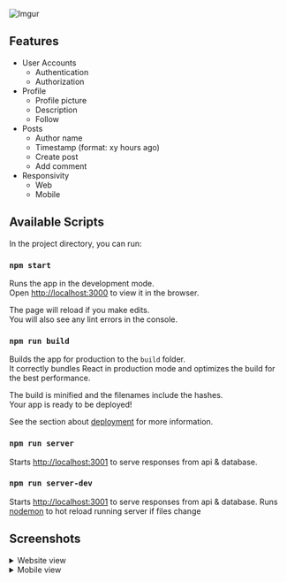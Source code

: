 ![Imgur](https://imgur.com/EGHBU8W.png)

## Features
* User Accounts
  * Authentication
  * Authorization
* Profile
  * Profile picture
  * Description
  * Follow 
* Posts
  * Author name
  * Timestamp (format: xy hours ago)
  * Create post
  * Add comment
* Responsivity
  * Web
  * Mobile

## Available Scripts

In the project directory, you can run:

### `npm start`

Runs the app in the development mode.\
Open [http://localhost:3000](http://localhost:3000) to view it in the browser.

The page will reload if you make edits.\
You will also see any lint errors in the console.

### `npm run build`

Builds the app for production to the `build` folder.\
It correctly bundles React in production mode and optimizes the build for the best performance.

The build is minified and the filenames include the hashes.\
Your app is ready to be deployed!

See the section about [deployment](https://facebook.github.io/create-react-app/docs/deployment) for more information.

### `npm run server`

Starts [http://localhost:3001](http://localhost:3001) to serve responses from api & database.

### `npm run server-dev`

Starts [http://localhost:3001](http://localhost:3001) to serve responses from api & database.
Runs [nodemon](https://www.npmjs.com/package/nodemon) to hot reload running server if files change

## Screenshots 

<details>
  <summary>Website view</summary>

![Imgur](https://imgur.com/xMOPLJW.png)

![Imgur](https://imgur.com/tRpmZwY.png)

![Imgur](https://imgur.com/0QifWWd.png)

![Imgur](https://imgur.com/CSncQgb.png)

![Imgur](https://imgur.com/uaWEeSf.png)

![Imgur](https://imgur.com/kjKhAhz.png)

![Imgur](https://imgur.com/B1fCRFH.png)

![Imgur](https://imgur.com/hK8A4IE.png)

![Imgur](https://imgur.com/sss2mgR.png)

</details>

<details>
  <summary>Mobile view</summary>

 ![Imgur](https://imgur.com/Z80w1fl.png)

 ![Imgur](https://imgur.com/AKhW05M.png)

 ![Imgur](https://imgur.com/OTYYjzr.png)

 ![Imgur](https://imgur.com/7hAGMUy.png)
 
</details>
